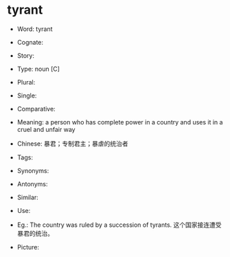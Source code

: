 # tyrant

- Word: tyrant
- Cognate: 
- Story: 

- Type: noun [C]
- Plural: 
- Single: 
- Comparative: 
- Meaning: a person who has complete power in a country and uses it in a cruel and unfair way
- Chinese: 暴君；专制君主；暴虐的统治者
- Tags: 
- Synonyms: 
- Antonyms: 
- Similar: 
- Use: 
- Eg.: The country was ruled by a succession of tyrants. 这个国家接连遭受暴君的统治。
- Picture: 

